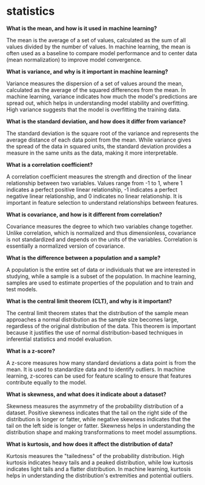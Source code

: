 # statistics

**What is the mean, and how is it used in machine learning?**

The mean is the average of a set of values, calculated as the sum of all values divided by the number of values. In machine learning, the mean is often used as a baseline to compare model performance and to center data (mean normalization) to improve model convergence.

**What is variance, and why is it important in machine learning?**

Variance measures the dispersion of a set of values around the mean, calculated as the average of the squared differences from the mean. In machine learning, variance indicates how much the model's predictions are spread out, which helps in understanding model stability and overfitting. High variance suggests that the model is overfitting the training data.

**What is the standard deviation, and how does it differ from variance?**

The standard deviation is the square root of the variance and represents the average distance of each data point from the mean. While variance gives the spread of the data in squared units, the standard deviation provides a measure in the same units as the data, making it more interpretable.

**What is a correlation coefficient?**

A correlation coefficient measures the strength and direction of the linear relationship between two variables. Values range from -1 to 1, where 1 indicates a perfect positive linear relationship, -1 indicates a perfect negative linear relationship, and 0 indicates no linear relationship. It is important in feature selection to understand relationships between features.

**What is covariance, and how is it different from correlation?**

Covariance measures the degree to which two variables change together. Unlike correlation, which is normalized and thus dimensionless, covariance is not standardized and depends on the units of the variables. Correlation is essentially a normalized version of covariance.

**What is the difference between a population and a sample?**

A population is the entire set of data or individuals that we are interested in studying, while a sample is a subset of the population. In machine learning, samples are used to estimate properties of the population and to train and test models.

**What is the central limit theorem (CLT), and why is it important?**

The central limit theorem states that the distribution of the sample mean approaches a normal distribution as the sample size becomes large, regardless of the original distribution of the data. This theorem is important because it justifies the use of normal distribution-based techniques in inferential statistics and model evaluation.

**What is a z-score?**

A z-score measures how many standard deviations a data point is from the mean. It is used to standardize data and to identify outliers. In machine learning, z-scores can be used for feature scaling to ensure that features contribute equally to the model.

**What is skewness, and what does it indicate about a dataset?**

Skewness measures the asymmetry of the probability distribution of a dataset. Positive skewness indicates that the tail on the right side of the distribution is longer or fatter, while negative skewness indicates that the tail on the left side is longer or fatter. Skewness helps in understanding the distribution shape and making transformations to meet model assumptions.

**What is kurtosis, and how does it affect the distribution of data?**

Kurtosis measures the "tailedness" of the probability distribution. High kurtosis indicates heavy tails and a peaked distribution, while low kurtosis indicates light tails and a flatter distribution. In machine learning, kurtosis helps in understanding the distribution's extremities and potential outliers.




